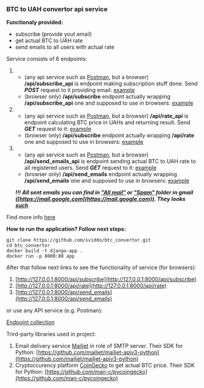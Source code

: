 <h3>BTC to UAH convertor api service</h3>

**Functionaly provided:**
- subscribe (provide yout email)
- get actual BTC to UAH rate
- send emails to all users with actual rate

Service consists of 6 endpoints:
1. - (any api service such as [Postman](https://www.postman.com/), but a browser) **/api/subscribe_api** is endpoint making subscription stuff done. Send ***POST*** request to it providing email: [example](https://im.ge/i/FPOck6)
   - (browser only) **/api/subscribe** endpoint actually wrapping **/api/subscribe_api** one and supposed to use in browsers: [example](https://im.ge/i/FP1MU1)
2. - (any api service such as [Postman](https://www.postman.com/), but a browser) **/api/rate_api** is endpoint calculating BTC price in UAHs and returning result. Send ***GET*** request to it: [example](https://im.ge/i/FP1NyY)
   - (browser only) **/api/subscribe** endpoint actually wrapping **/api/rate** one and supposed to use in browsers: [example](https://im.ge/i/FP1VZc)
3. - (any api service such as [Postman](https://www.postman.com/), but a browser) **/api/send_emails_api** is endpoint sending actual BTC to UAH rate to all registered users. Send ***GET*** request to it: [example](https://im.ge/i/FP23V6)
   - (browser only) **/api/send_emails** endpoint actually wrapping **/api/send_emails** one and supposed to use in browsers: [example](https://im.ge/i/FP2prC)
   
   ***!!! All sent emails you can find in ["All mail"](https://im.ge/i/FPddUp) or ["Spam"](https://im.ge/i/FPq0SM) folder in gmail ([https://mail.google.com](https://mail.google.com)). They looks [such](https://im.ge/i/FPqdKz)***
   
Find more info [here]()

**How to run the application? Follow next steps:**
```
git clone https://github.com/sviddo/btc_convertor.git
cd btc_convertor
docker build -t django-app . 
docker run -p 8000:80 app 
```
After that follow next links to see the functionality of service (for browsers):
1. [http://127.0.0.1:8000/api/subscribe](http://127.0.0.1:8000/api/subscribe)
2. [http://127.0.0.1:8000/api/rate](http://127.0.0.1:8000/api/rate)
3. [http://127.0.0.1:8000/api/send_emails](http://127.0.0.1:8000/api/send_emails)

or use any API service (e.g. Postman):

[Endpoint collection](https://www.postman.com/sviddo/workspace/btc-to-uah/collection/21140281-d01b3b2f-8601-4af6-8c22-a3200274e306?action=share&creator=21140281)


Trird-party libraries used in project:
1. Email delivery service [Mailjet](https://www.mailjet.com/
) in role of SMTP server. Their SDK for Python: [https://github.com/mailjet/mailjet-apiv3-python](https://github.com/mailjet/mailjet-apiv3-python)
2. Cryptoccurency platform [CoinGecko](https://www.coingecko.com/) to get actual BTC price. Their SDK for Python: [https://github.com/man-c/pycoingecko](https://github.com/man-c/pycoingecko)

